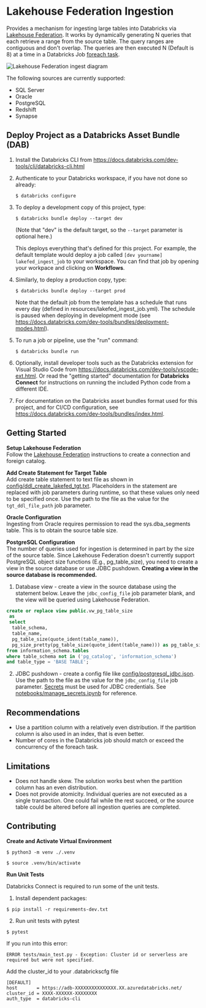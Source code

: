 # Lakehouse Federation Ingestion

Provides a mechanism for ingesting large tables into Databricks via [Lakehouse Federation](https://docs.databricks.com/en/query-federation/index.html). It works by dynamically generating N queries that each retrieve a range from the source table. The query ranges are contiguous and don't overlap. The queries are then executed N (Default is 8) at a time in a Databricks Job [foreach task](https://docs.databricks.com/en/jobs/for-each.html).

![Lakehouse Federation ingest diagram](assets/lakefed_ingest_diagram.png "Lakehouse Federation ingest diagram")

The following sources are currently supported:
- SQL Server
- Oracle
- PostgreSQL
- Redshift
- Synapse

## Deploy Project as a Databricks Asset Bundle (DAB)

1. Install the Databricks CLI from https://docs.databricks.com/dev-tools/cli/databricks-cli.html

2. Authenticate to your Databricks workspace, if you have not done so already:
    ```
    $ databricks configure
    ```

3. To deploy a development copy of this project, type:
    ```
    $ databricks bundle deploy --target dev
    ```
    (Note that "dev" is the default target, so the `--target` parameter
    is optional here.)

    This deploys everything that's defined for this project.
    For example, the default template would deploy a job called
    `[dev yourname] lakefed_ingest_job` to your workspace.
    You can find that job by opening your workpace and clicking on **Workflows**.

4. Similarly, to deploy a production copy, type:
   ```
   $ databricks bundle deploy --target prod
   ```

   Note that the default job from the template has a schedule that runs every day
   (defined in resources/lakefed_ingest_job.yml). The schedule
   is paused when deploying in development mode (see
   https://docs.databricks.com/dev-tools/bundles/deployment-modes.html).

5. To run a job or pipeline, use the "run" command:
   ```
   $ databricks bundle run
   ```

6. Optionally, install developer tools such as the Databricks extension for Visual Studio Code from
   https://docs.databricks.com/dev-tools/vscode-ext.html. Or read the "getting started" documentation for
   **Databricks Connect** for instructions on running the included Python code from a different IDE.

7. For documentation on the Databricks asset bundles format used
   for this project, and for CI/CD configuration, see
   https://docs.databricks.com/dev-tools/bundles/index.html.

## Getting Started

**Setup Lakehouse Federation**  
Follow the [Lakehouse Federation](https://docs.databricks.com/en/query-federation/index.html) instructions to create a connection and foreign catalog.

**Add Create Statement for Target Table**  
Add create table statement to text file as shown in [config/ddl_create_lakefed_tgt.txt](config/ddl_create_lakefed_tgt.txt). Placeholders in the statement are replaced with job parameters during runtime, so that these values only need to be specified once. Use the path to the file as the value for the `tgt_ddl_file_path` job parameter.

**Oracle Configuration**  
Ingesting from Oracle requires permission to read the sys.dba_segments table. This is to obtain the source table size.

**PostgreSQL Configuration**  
The number of queries used for ingestion is determined in part by the size of the source table. Since Lakehouse Federation doesn't currently support PostgreSQL object size functions (E.g., pg_table_size), you need to create a view in the source database or use JDBC pushdown. **Creating a view in the source database is recommended.**

1. Database view - create a view in the source database using the statement below. Leave the `jdbc_config_file` job parameter blank, and the view will be queried using Lakehouse Federation.

```sql
create or replace view public.vw_pg_table_size
 as
 select
  table_schema,
  table_name,
  pg_table_size(quote_ident(table_name)),
  pg_size_pretty(pg_table_size(quote_ident(table_name))) as pg_table_size_pretty
from information_schema.tables
where table_schema not in ('pg_catalog', 'information_schema')
and table_type = 'BASE TABLE';
```

2. JDBC pushdown - create a config file like [config/postgresql_jdbc.json](config/postgresql_jdbc.json). Use the path to the file as the value for the `jdbc_config_file` job parameter. [Secrets](https://learn.microsoft.com/en-us/azure/databricks/security/secrets/) must be used for JDBC credentials. See [notebooks/manage_secrets.ipynb](notebooks/manage_secrets.ipynb) for reference.

## Recommendations
- Use a partition column with a relatively even distribution. If the partition column is also used in an index, that is even better.
- Number of cores in the Databricks job should match or exceed the concurrency of the foreach task.

## Limitations
- Does not handle skew. The solution works best when the partition column has an even distribution.
- Does not provide atomicity. Individual queries are not executed as a single transaction. One could fail while the rest succeed, or the source table could be altered before all ingestion queries are completed.

## Contributing

**Create and Activate Virtual Environment**
```
$ python3 -m venv ./.venv
```

```
$ source .venv/bin/activate
```

**Run Unit Tests**

Databricks Connect is required to run some of the unit tests. 

1. Install dependent packages:
```
$ pip install -r requirements-dev.txt
```

2. Run unit tests with pytest
```
$ pytest
```

If you run into this error:
```
ERROR tests/main_test.py - Exception: Cluster id or serverless are required but were not specified.
```

Add the cluster_id to your .databrickscfg file
```
[DEFAULT]
host       = https://adb-XXXXXXXXXXXXXXX.XX.azuredatabricks.net/
cluster_id = XXXX-XXXXXX-XXXXXXXX
auth_type  = databricks-cli
```
